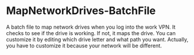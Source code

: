 # MapNetworkDrives-BatchFile
A batch file to map network drives when you log into the work VPN.
It checks to see if the drive is working. If not, it maps the drive.
You can customize it by editing which drive letter and what path you want.
Actually, you have to customize it because your network will be different.

